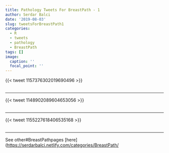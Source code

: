 ```yaml
---
title: Pathology Tweets For BreastPath - 1
author: Serdar Balci
date: '2019-08-03'
slug: tweetsForBreastPath1
categories:
  - R
  - tweets
  - pathology
  - BreastPath
tags: []
image:
  caption: ''
  focal_point: ''
---
```



{{< tweet 1157376302019690496 >}}
<br>
<br>
<hr>
{{< tweet 1148902089604653056 >}}
<br>
<br>
<hr>
{{< tweet 1155227618406535168 >}}
<br>
<br>
<hr>


See other#BreastPathpages [here](https://serdarbalci.netlify.com/categories/BreastPath/
